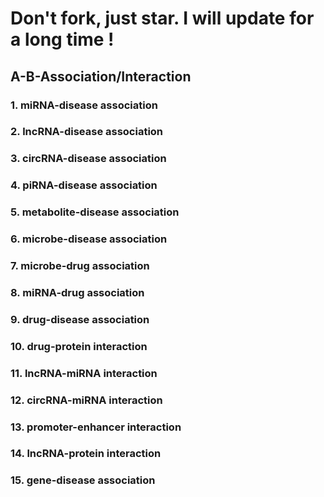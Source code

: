# Don't fork, just star. I will update for a long time ! 

## A-B-Association/Interaction

### 1. miRNA-disease association  

### 2. lncRNA-disease association  

### 3. circRNA-disease association  

### 4. piRNA-disease association  

### 5. metabolite-disease association  

### 6. microbe-disease association  

### 7. microbe-drug association  

### 8. miRNA-drug association  

### 9. drug-disease association  

### 10. drug-protein interaction   

### 11. lncRNA-miRNA interaction  

### 12. circRNA-miRNA interaction  

### 13. promoter-enhancer interaction  

### 14. lncRNA-protein interaction  

### 15. gene-disease association    

